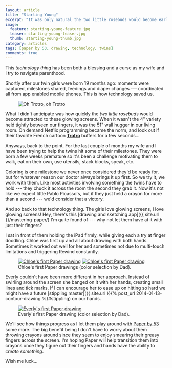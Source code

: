 ```yaml
---
layout: article
title: "Starting Young"
excerpt: "It was only natural the two little rosebuds would become early adopters of technology."
image: 
  feature: starting-young-feature.jpg
  teaser: starting-young-teaser.jpg
  thumb: starting-young-thumb.jpg
category: articles
tags: [paper by 53, drawing, technology, twins]
comments: true
---
```


This *technology thing* has been both a blessing and a curse as my wife and I try to navigate parenthood.

Shortly after our twin girls were born 19 months ago: moments were captured, milestones shared, feedings and diaper changes --- coordinated all from app enabled mobile phones. This is how technology saved us.

<figure class="image-right">
	<img src="{{ site.url }}/images/trotro.gif" alt="Oh Trotro, oh Trotro">
</figure>

What I didn't anticipate was how quickly the *two little rosebuds* would become attracted to these glowing screens. When it wasn't the 4" variety held tightly between our fingers, it was the 51" wall hugger in our living room. On demand Netflix programming became the norm, and look out if their favorite French cartoon **[Trotro](http://thetvdb.com/?tab=series&id=108061)** buffers for a few seconds...

Anyways, back to the point. For the last couple of months my wife and I have been trying to help the twins hit some of their milestones. They were born a few weeks premature so it's been a challenge motivating them to walk, eat on their own, use utensils, stack blocks, speak, etc.

Coloring is one milestone we never once considered they'd be ready for, but for whatever reason our doctor always brings it up first. So we try it, we work with them. Like most activities involving something the twins have to hold --- they chuck it across the room the second they grab it. Now it's not like we expect little Pablo Picasso's, but if they just held a crayon for more than a second --- we'd consider that a victory.

And so back to that technology thing. The girls love glowing screens, I love glowing screens! Hey, there's this [drawing and sketching app]({{ site.url }}/mastering-paper/) I'm quite found of --- why not let them have at it with just their fingers?

I sat in front of them holding the iPad firmly, while giving each a try at finger doodling. Chloe was first up and all about drawing with both hands. Sometimes it worked out well for her and sometimes not due to multi-touch limitations and triggering Rewind constantly.

<figure class="half">
	<a href="{{ site.url }}/images/paper-53-chloe-draw-1.jpg"><img src="{{ site.url }}/images/paper-53-chloe-draw-1-600.jpg" alt="Chloe's first Paper drawing"></a>
	<a href="{{ site.url }}/images/paper-53-chloe-draw-2.jpg"><img src="{{ site.url }}/images/paper-53-chloe-draw-2-600.jpg" alt="Chloe's first Paper drawing"></a>
	<figcaption>Chloe's first Paper drawings (color selection by Dad).</figcaption>
</figure>

Everly couldn't have been more different in her approach. Instead of swirling around the screen she banged on it with her hands, creating small lines and tick marks. If I can encourage her to ease up on hitting so hard we might have a future [stippling master]({{ site.url }}{% post_url 2014-01-13-contour-drawing %}#stippling) on our hands.

<figure>
	<a href="{{ site.url }}/images/paper-53-everly-draw-1.jpg"><img src="{{ site.url }}/images/paper-53-everly-draw-1-600.jpg" alt="Everly's first Paper drawing"></a>
	<figcaption>Everly's first Paper drawing (color selection by Dad).</figcaption>
</figure>

We'll see how things progress as I let them play around with [Paper by 53](http://fiftythree.com/paper/) some more. The big benefit being I don't have to worry about them throwing crayons around since they seem to enjoy smearing their greasy fingers across the screen. I'm hoping Paper will help transition them into crayons once they figure out their fingers and hands have the ability to *create something*.

Wish me luck...